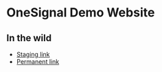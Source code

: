 # OneSignal Demo Website

## In the wild

* [Staging link](http://onesignal.daleysoftware.com.s3-website-us-east-1.amazonaws.com)
* [Permanent link](https://onesignal.daleysoftware.com)
